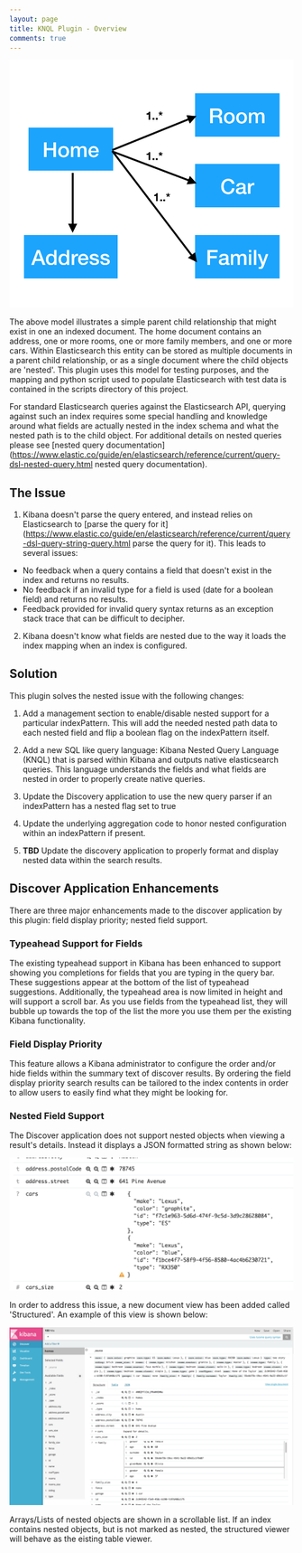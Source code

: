 ```yaml
---
layout: page
title: KNQL Plugin - Overview
comments: true
---
```


![simple model](img/simple-model.png)

The above model illustrates a simple parent child relationship that might exist in one an indexed document. 
The home document contains an address, one or more rooms, one or more family members, and one or more cars. 
Within Elasticsearch this entity can be stored as multiple documents in a parent child relationship, or as a single 
document where the child objects are 'nested'. This plugin uses this model for testing purposes, and the mapping and 
python script used to populate Elasticsearch with test data is contained in the scripts directory of this project.

For standard Elasticsearch queries against the Elasticsearch API, querying against such an index requires some special 
handling and knowledge around what fields are actually nested in the index schema and what the nested path is to the 
child object. For additional details on nested queries please see 
[nested query documentation](https://www.elastic.co/guide/en/elasticsearch/reference/current/query-dsl-nested-query.html 
nested query documentation). 

## The Issue ##

1. Kibana doesn't parse the query entered, and instead relies on Elasticsearch to [parse the query for it](https://www.elastic.co/guide/en/elasticsearch/reference/current/query-dsl-query-string-query.html parse the query for it). This leads to several issues:
  * No feedback when a query contains a field that doesn't exist in the index and returns no results.
  * No feedback if an invalid type for a field is used (date for a boolean field) and returns no results.
  * Feedback provided for invalid query syntax returns as an exception stack trace that can be difficult to decipher.
2. Kibana doesn't know what fields are nested due to the way it loads the index mapping when an index is configured.

## Solution ##

This plugin solves the nested issue with the following changes:

1. Add a management section to enable/disable nested support for a particular indexPattern. This will add the needed 
nested path data to each nested field and flip a boolean flag on the indexPattern itself.

2. Add a new SQL like query language: Kibana Nested Query Language (KNQL) that is parsed within Kibana and outputs native elasticsearch queries. This 
language understands the fields and what fields are nested in order to properly create native queries.

3. Update the Discovery application to use the new query parser if an indexPattern has a nested flag set to true

4. Update the underlying aggregation code to honor nested configuration within an indexPattern if present.

5. **TBD** Update the discovery application to properly format and display nested data within the search results.

## Discover Application Enhancements ##

There are three major enhancements made to the discover application by this plugin: field display priority;
nested field support.

### Typeahead Support for Fields ###

The existing typeahead support in Kibana has been enhanced to support showing you completions for
fields that you are typing in the query bar. These suggestions appear at the bottom of the list of
typeahead suggestions. Additionally, the typeahead area is now limited in height and will support a
scroll bar. As you use fields from the typeahead list, they will bubble up towards the top of the
list the more you use them per the existing Kibana functionality.

### Field Display Priority ###

This feature allows a Kibana administrator to configure the order and/or hide fields within the summary text
of discover results. By ordering the field display priority search results can be tailored to the
index contents in order to allow users to easily find what they might be looking for.

### Nested Field Support ###

The Discover application does not support nested objects when viewing a result's details. Instead it
displays a JSON formatted string as shown below:

![Discover Example](img/discover-example.png)

In order to address this issue, a new document view has been added called 'Structured'. An example of this
view is shown below:

![Discover Nested](img/discover-nested.png)

Arrays/Lists of nested objects are shown in a scrollable list. If an index contains nested objects,
but is not marked as nested, the structured viewer will behave as the eisting table viewer.
